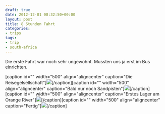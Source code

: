 ```yaml
---
draft: true
date: 2012-12-01 08:32:50+00:00
layout: post
title: 8 Stunden Fahrt
categories:
- trips
tags:
- trip
- south-africa
---
```


Die erste Fahrt war noch sehr ungewohnt. Mussten uns ja erst im Bus einrichten.



[caption id="" width="500" align="aligncenter" caption="Die Reisegelsellschaft"][![](http://clemi.ag3r.at/wp-content/uploads/2012/12/wpid-Photo-01.12.2012-0850.jpg)](http://clemi.ag3r.at/wp-content/uploads/2012/12/wpid-Photo-01.12.2012-0850.jpg)[/caption][caption id="" width="500" align="aligncenter" caption="Bald nur noch Sandpisten"][![](http://clemi.ag3r.at/wp-content/uploads/2012/12/wpid-Photo-01.12.2012-1606.jpg)](http://clemi.ag3r.at/wp-content/uploads/2012/12/wpid-Photo-01.12.2012-1606.jpg)[/caption][caption id="" width="500" align="aligncenter" caption="Erstes Lager am Orange River"][![](http://clemi.ag3r.at/wp-content/uploads/2012/12/wpid-Photo-01.12.2012-1748.jpg)](http://clemi.ag3r.at/wp-content/uploads/2012/12/wpid-Photo-01.12.2012-1748.jpg)[/caption][caption id="" width="500" align="aligncenter" caption="Fertig"][![](http://clemi.ag3r.at/wp-content/uploads/2012/12/wpid-Photo-01.12.2012-1804.jpg)](http://clemi.ag3r.at/wp-content/uploads/2012/12/wpid-Photo-01.12.2012-1804.jpg)[/caption]

